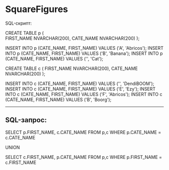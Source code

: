 # SquareFigures

SQL-скрипт:

CREATE TABLE p 
(  
    FIRST_NAME NVARCHAR(200), 
    CATE_NAME  NVARCHAR(200) 
); 

INSERT INTO p (CATE_NAME, FIRST_NAME) VALUES ('A', 'Abricos'); 
INSERT INTO p (CATE_NAME, FIRST_NAME) VALUES ('B', 'Banana');
INSERT INTO p (CATE_NAME, FIRST_NAME) VALUES ('', 'Cat');

CREATE TABLE c
( 
    FIRST_NAME  NVARCHAR(200),
    CATE_NAME NVARCHAR(200)
); 

INSERT INTO c (CATE_NAME, FIRST_NAME) VALUES ('', 'DendiBOOM'); 
INSERT INTO c (CATE_NAME, FIRST_NAME) VALUES ('E', 'Ezy');
INSERT INTO c (CATE_NAME, FIRST_NAME) VALUES ('F', 'Abricos');
INSERT INTO c (CATE_NAME, FIRST_NAME) VALUES ('B', 'Boorg');

-----------------------------------
SQL-запрос:
-----------------------------------
SELECT p.FIRST_NAME, c.CATE_NAME
FROM p,c
WHERE p.CATE_NAME = c.CATE_NAME

UNION

SELECT c.FIRST_NAME, p.CATE_NAME
FROM p,c
WHERE p.FIRST_NAME = c.FIRST_NAME